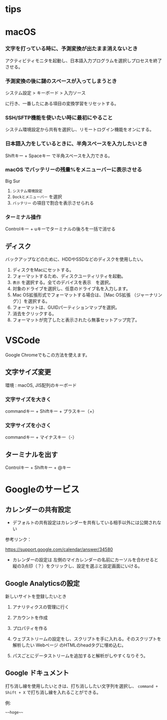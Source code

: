 # tips

# macOS

### 文字を打っている時に、予測変換が出たまま消えないとき
アクティビティモニタを起動し、日本語入力プログラムを選択しプロセスを終了させる。

### 予測変換の後に謎のスペースが入ってしまうとき

システム設定 > キーボード > 入力ソース

に行き、一番したにある項目の変換学習をリセットする。

### SSH/SFTP機能を使いたい時に最初にやること
システム環境設定から共有を選択し、リモートログイン機能をオンにする。

### 日本語入力をしているときに、半角スペースを入力したいとき
Shiftキー + Spaceキー で半角スペースを入力できる。

### macOS でバッテリーの残量%をメニューバーに表示させる

Big Sur

1. `システム環境設定`
2. `Dockとメニューバー` を選択
3. `バッテリー` の項目で割合を表示させられる

### ターミナル操作

Controlキー + uキーでターミナルの後ろを一括で消せる

## ディスク

バックアップなどのために、HDDやSSDなどのディスクを使用したい。

1. ディスクをMacにセットする。
2. フォーマットするため、ディスクユーティリティを起動。
3. `表示` を選択する。全てのデバイスを表示　を選択。
4. 対象のドライブを選択し、任意のドライブ名を入力します。
5. Mac OS拡張形式でフォーマットする場合は、［Mac OS拡張 （ジャーナリング）］を選択する。
6. フォーマットは、GUIDパーティションマップを選択。
7. 消去をクリックする。
8. フォーマットが完了したと表示されたら無事セットアップ完了。




# VSCode

Google Chromeでもこの方法を使えます。

## 文字サイズ変更

環境 : macOS, JIS配列のキーボード

### 文字サイズを大きく

commandキー + Shiftキー + プラスキー（+）

### 文字サイズを小さく

commandキー + マイナスキー（-）

## ターミナルを出す

Controlキー + Shiftキー + @キー

# Googleのサービス

## カレンダーの共有設定

- デフォルトの共有設定はカレンダーを共有している相手以外には公開されない

参考リンク：

https://support.google.com/calendar/answer/34580

- カレンダーの設定は 左側のマイカレンダーの名前にカーソルを合わせると 縦の3点印（？）をクリックし、設定を選ぶと設定画面にいける。

## Google Analyticsの設定

新しいサイトを登録したいとき

1. アナリティクスの管理に行く

2. アカウントを作成

3. プロパティを作る

4. ウェブストリームの設定をし、スクリプトを手に入れる。そのスクリプトを解析したい Webページ のHTMLのheadタグに埋め込む。

4. パスごとにデータストリームを追加すると解析がしやすくなりそう。

## Google ドキュメント

打ち消し線を使用したいときは、打ち消ししたい文字列を選択し、 `command + Shift + X` で打ち消し線を入れることができる。

例:
```
~~hoge~~
```
